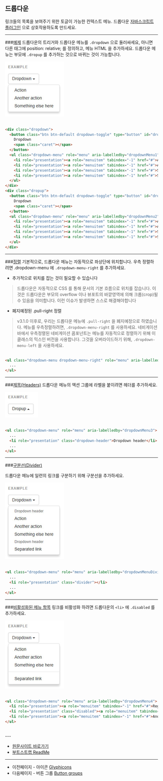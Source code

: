 ## 드롭다운

링크들의 목록을 보여주기 위한 토글이 가능한 컨텍스트 메뉴. 드롭다운 [자바스크립트 플러그인](http://bootstrapk.com/javascript/#dropdowns) 으로 상호작용하도록 만드세요.

---

###[예제](http://getbootstrap.com/components/#dropdowns-example)
드롭다운의 트리거와 드롭다운 메뉴를 `.dropdown` 으로 둘러싸세요, 아니면 다른 태그에 position: relative; 를 정의하고, 메뉴 HTML 을 추가하세요. 드롭다운 메뉴는 부모에 `.dropup` 를 추가하는 것으로 바뀌는 것이 가능합니다.    

![component_glyphicons_ex](../images/component_dropdown_01.jpg)

```html

<div class="dropdown">
  <button class="btn btn-default dropdown-toggle" type="button" id="dropdownMenu1" data-toggle="dropdown" aria-expanded="true">
    Dropdown
    <span class="caret"></span>
  </button>
  <ul class="dropdown-menu" role="menu" aria-labelledby="dropdownMenu1">
    <li role="presentation"><a role="menuitem" tabindex="-1" href="#">Action</a></li>
    <li role="presentation"><a role="menuitem" tabindex="-1" href="#">Another action</a></li>
    <li role="presentation"><a role="menuitem" tabindex="-1" href="#">Something else here</a></li>
    <li role="presentation"><a role="menuitem" tabindex="-1" href="#">Separated link</a></li>
  </ul>
</div>
<div class="dropup">
  <button class="btn btn-default dropdown-toggle" type="button" id="dropdownMenu2" data-toggle="dropdown" aria-expanded="true">
    Dropdown
    <span class="caret"></span>
  </button>
  <ul class="dropdown-menu" role="menu" aria-labelledby="dropdownMenu2">
    <li role="presentation"><a role="menuitem" tabindex="-1" href="#">Action</a></li>
    <li role="presentation"><a role="menuitem" tabindex="-1" href="#">Another action</a></li>
    <li role="presentation"><a role="menuitem" tabindex="-1" href="#">Something else here</a></li>
    <li role="presentation"><a role="menuitem" tabindex="-1" href="#">Separated link</a></li>
  </ul>
</div>

```
---

###[정렬](http://getbootstrap.com/components/#dropdowns-alignment)
기본적으로, 드롭다운 메뉴는 자동적으로 좌상단에 위치합니다. 우측 정렬하려면 .dropdown-menu 에 `.dropdown-menu-right` 를 추가하세요.

* 추가적으로 위치를 잡는 것이 필요할 수 있습니다
> 드롭다운은 자동적으로 CSS 를 통해 문서의 기본 흐름으로 위치를 잡습니다. 이것은 드롭다운은 부모의 overflow 이나 뷰포트의 바깥영역에 의해 크롭(crop)될 수 있음을 의미합니다. 이런 이슈가 발생하면 스스로 해결해야합니다

* 폐지예정된 .pull-right 정렬    
>v3.1.0 이후로, 우리는 드롭다운 메뉴에 `.pull-right` 을 폐지예정으로 하였습니다. 메뉴를 우측정렬하려면, `.dropdown-menu-right` 를 사용하세요. 네비게이션바에서 우측정렬된 네비게이션 콤포넌트는 메뉴를 자동적으로 정렬하기 위해 이 클래스의 믹스인 버전을 사용합니다. 그것을 오버라이드하기 위해, `.dropdown-menu-left` 을 사용하세요.
```html

<ul class="dropdown-menu dropdown-menu-right" role="menu" aria-labelledby="dLabel">
  ...
</ul>

```
---   

###[제목(Headers)](http://getbootstrap.com/components/#dropdowns-headers)
드롭다운 메뉴의 액션 그룹에 라벨을 붙이려면 헤더를 추가하세요.

![component_glyphicons_ex](../images/component_dropdown_02.jpg)

```html

<ul class="dropdown-menu" role="menu" aria-labelledby="dropdownMenu3">
  ...
  <li role="presentation" class="dropdown-header">Dropdown header</li>
  ...
</ul>

```
---   

###[구분선(Divider)](http://getbootstrap.com/components/#dropdowns-divider)

드롭다운 메뉴에 일련의 링크를 구분하기 위해 구분선을 추가하세요.

![component_glyphicons_ex](../images/component_dropdown_03.jpg)

```html

<ul class="dropdown-menu" role="menu" aria-labelledby="dropdownMenuDivider">
  ...
  <li role="presentation" class="divider"></li>
  ...
</ul>
```
---   

###[비활성화된 메뉴 항목](http://getbootstrap.com/components/#dropdowns-disabled)
링크를 비활성화 하려면 드롭다운의 `<li>` 에 `.disabled` 를 추가하세요.

![component_glyphicons_ex](../images/component_dropdown_04.jpg)

```html

<ul class="dropdown-menu" role="menu" aria-labelledby="dropdownMenu4">
  <li role="presentation"><a role="menuitem" tabindex="-1" href="#">Regular link</a></li>
  <li role="presentation" class="disabled"><a role="menuitem" tabindex="-1" href="#">Disabled link</a></li>
  <li role="presentation"><a role="menuitem" tabindex="-1" href="#">Another link</a></li>
</ul>
```

<br />
---

* [원문사이트 바로가기](http://getbootstrap.com/components/#dropdowns)
* [부트스트랩 ReadMe](../README.md)

---
* 이전페이지 - 아이콘 [Glyphicons](component_01_glyphicons.md)
* 다음페이지 - 버튼 그룹 [Button groups](component_03_button.md)